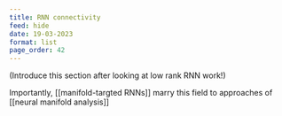 ```yaml
---
title: RNN connectivity
feed: hide
date: 19-03-2023
format: list
page_order: 42
---
```



(Introduce this section after looking at low rank RNN work!)

Importantly, [[manifold-targted RNNs]] marry this field to approaches of [[neural manifold analysis]]